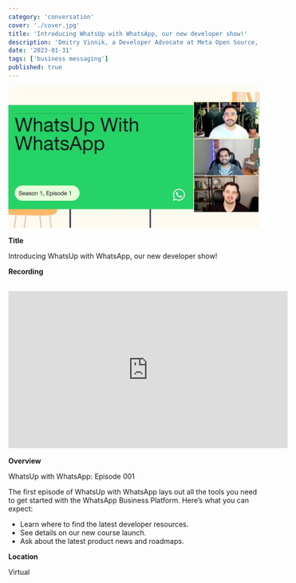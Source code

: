 ```yaml
---
category: 'conversation'
cover: './cover.jpg'
title: 'Introducing WhatsUp with WhatsApp, our new developer show!'
description: 'Dmitry Vinnik, a Developer Advocate at Meta Open Source, chats with Meta Software Engineer Pascal Hartig, about mobile open source projects like Litho and Flipper.'
date: '2023-01-31'
tags: ['business messaging']
published: true
---
```

![cover](./cover.jpg)

**Title**

Introducing WhatsUp with WhatsApp, our new developer show!

**Recording**

<br>

<iframe width="560" height="315" src="https://www.youtube.com/embed/iwSRDKi3nQQ" title="YouTube video player" frameborder="0" allow="accelerometer; autoplay; clipboard-write; encrypted-media; gyroscope; picture-in-picture" allowfullscreen></iframe>

<br>

**Overview**

WhatsUp with WhatsApp: Episode 001

The first episode of WhatsUp with WhatsApp lays out all the tools you need to get started with the WhatsApp Business Platform. Here’s what you can expect:

- Learn where to find the latest developer resources.
- See details on our new course launch.
- Ask about the latest product news and roadmaps.

**Location**

Virtual